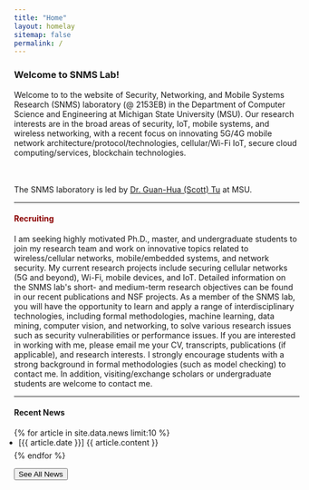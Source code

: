 ```yaml
---
title: "Home"
layout: homelay
sitemap: false
permalink: /
---
```

<!-- refine ul for smaller font -->
<style>
ol, 
ul{
    padding-left: 0.5rem;
    margin-top: 0;
    margin-bottom: 0.4rem;
}
</style>

### Welcome to SNMS Lab!

Welcome to to the website of Security, Networking, and Mobile Systems Research (SNMS) laboratory (@ 2153EB) in the Department of Computer Science and Engineering at Michigan State University (MSU). Our research interests are in the broad areas of security, IoT, mobile systems, and wireless networking, with a recent focus on innovating 5G/4G mobile network architecture/protocol/technologies, cellular/Wi-Fi IoT, secure cloud computing/services, blockchain technologies.

\
\
The SNMS laboratory is led by [Dr. Guan-Hua (Scott) Tu](https://www.cse.msu.edu/~ghtu/) at MSU.

--- 

<h4><font color="darkred">Recruiting</font></h4>
<p>
I am seeking highly motivated Ph.D., master, and undergraduate students to join my research team and work on innovative topics related to wireless/cellular networks, mobile/embedded systems, and network security. My current research projects include securing cellular networks (5G and beyond), Wi-Fi, mobile devices, and IoT. Detailed information on the SNMS lab's short- and medium-term research objectives can be found in our recent publications and NSF projects. As a member of the SNMS lab, you will have the opportunity to learn and apply a range of interdisciplinary technologies, including formal methodologies, machine learning, data mining, computer vision, and networking, to solve various research issues such as security vulnerabilities or performance issues. If you are interested in working with me, please email me your CV, transcripts, publications (if applicable), and research interests. I strongly encourage students with a strong background in formal methodologies (such as model checking) to contact me. In addition, visiting/exchange scholars or undergraduate students are welcome to contact me.
</p>	


---

#### Recent News

<div class="container-fluid" markdown="0">

<div id="recentnews" style="display: inline-block">
{% for article in site.data.news limit:10 %}
<ul>
    <li>[{{ article.date }}] {{ article.content }}</li> 
</ul>
{% endfor %}
</div>
<br>


<a href="/allnews"><button class="btn btn-primary btm-sm">See All News</button></a>
<br>
</div>

<!-- <div class="container">
<div class="row">
<center>
<img src="{{ site.url }}{{ site.baseurl }}/images/banner.jpg" width="100%"/><br/>
Examples of Feynman diagrams. <br/>
Feynman R., The theory of positrons. <i>Phys. Rev.</i> (1949)
</center>
</div>
</div>
<br/> -->

